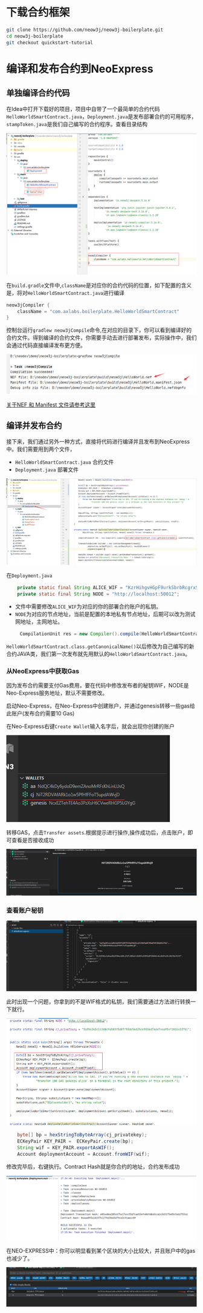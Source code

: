 # 下载合约框架
```bash
git clone https://github.com/neow3j/neow3j-boilerplate.git
cd neow3j-boilerplate
git checkout quickstart-tutorial
```
# 编译和发布合约到NeoExpress

## 单独编译合约代码

在Idea中打开下载好的项目，项目中自带了一个最简单的合约代码`HelloWorldSmartContract.java`，`Deployment.java`是发布部署合约的可用程序，`stampToken.java`是我们自己编写的合约程序。查看目录结构

![](../images/nft/contract1.png)

在`build.gradle`文件中,`className`是对应你的合约代码的位置，如下配置的含义是，将对`HelloWorldSmartContract.java`进行编译
```java
neow3jCompiler {
    className = "com.axlabs.boilerplate.HelloWorldSmartContract"
}
```
控制台运行`gradlew neow3jCompile`命令,在对应的目录下，你可以看到编译好的合约文件。得到编译的合约文件，你需要手动去进行部署发布，实际操作中，我们会通过代码直接编译发布更方便。

![](../images/nft/contract2.png)

[关于NEF 和 Manifest 文件请参考这里](https://docs.neo.org/docs/zh-cn/develop/write/manifest.html)

## 编译并发布合约
接下来，我们通过另外一种方式，直接将代码进行编译并且发布到NeoExpress中。我们需要用到两个文件，
- `HelloWorldSmartContract.java` 合约文件
- `Deployment.java`  部署文件

![](../images/nft/contract3.png)

在`Deployment.java`
```java
    private static final String ALICE_WIF = "KzrHihgvHGpF9urkSbrbRcgrxSuVhpDWkSfWvSg97pJ5YgbdHKCQ";
    private static final String NODE = "http://localhost:50012";
```
- 文件中需要修改`ALICE_WIF`为对应的你的部署合约账户的私钥。
- `NODE`为对应的节点地址，当前是配置的本地私有节点地址，后期可以改为测试网地址，主网地址。
```java
     CompilationUnit res = new Compiler().compile(HelloWorldSmartContract.class.getCanonicalName(), substitutions);
```
`HelloWorldSmartContract.class.getCanonicalName()`以后修改为自己编写的新合约JAVA类，我们第一次发布就先用默认的`HelloWorldSmartContract.java`。

### 从NeoExpress中获取Gas
因为发布合约需要支付Gas费用，要在代码中修改发布者的秘钥WIF，NODE是Neo-Express服务地址，默认不需要修改。

启动Neo-Express，在Neo-Express中创建账户，并通过genesis转移一些gas给此账户(发布合约需要10 Gas)

在Neo-Express右键`Create Wallet`输入名字后，就会出现你创建的账户

![](../images/nft/c3.png)

转移GAS，点击`Transfer assets`.根据提示进行操作,操作成功后，点击账户，即可查看是否接收成功

![](../images/nft/c4.png)

### 查看账户秘钥

![](../images/nft/c5.png)

此时出现一个问题，你拿到的不是WIF格式的私钥，我们需要通过方法进行转换一下就行。

![](../images/nft/c6.png)

```java
    byte[] bp = hexStringToByteArray(cj_privatekey);
    ECKeyPair KEY_PAIR =  ECKeyPair.create(bp);
    String wif = KEY_PAIR.exportAsWIF();
    Account deploymentAccount = Account.fromWIF(wif);
```
修改完毕后，右键执行。Contract Hash就是你合约的地址，合约发布成功

![](../images/nft/c7.png)

在NEO-EXPRESS中：你可以明显看到某个区块的大小比较大，并且账户中的gas也减少了。

![](../images/nft/c8.png)